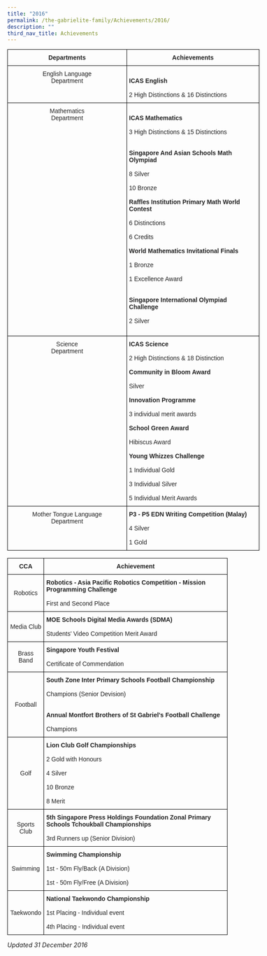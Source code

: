```yaml
---
title: "2016"
permalink: /the-gabrielite-family/Achievements/2016/
description: ""
third_nav_title: Achievements
---
```

<style type="text/css">
.tg  {border-collapse:collapse;border-spacing:0;margin:0px auto;}
.tg td{border-color:black;border-style:solid;border-width:1px;font-family:Arial, sans-serif;font-size:14px;
  overflow:hidden;padding:10px 5px;word-break:normal;}
.tg th{border-color:black;border-style:solid;border-width:1px;font-family:Arial, sans-serif;font-size:14px;
  font-weight:normal;overflow:hidden;padding:10px 5px;word-break:normal;}
.tg .tg-e2p0{color:#222;font-weight:bold;text-align:center;vertical-align:middle}
.tg .tg-s2rg{color:#222;font-weight:bold;text-align:center;vertical-align:top}
.tg .tg-vo25{color:#222;text-align:center;vertical-align:top}
.tg .tg-brl1{color:#222;text-align:left;vertical-align:top}
</style>
<table class="tg" style="undefined;table-layout: fixed; width: 577px">
<colgroup>
<col style="width: 273px">
<col style="width: 304px">
</colgroup>
<tbody>
  <tr>
    <td class="tg-s2rg"><span style="color:#222;background-color:transparent">Departments</span></td>
    <td class="tg-e2p0"><span style="color:#222;background-color:transparent">Achievements</span></td>
  </tr>
  <tr>
    <td class="tg-vo25">English Language <br>Department<br></td>
    <td class="tg-brl1"><br><span style="font-weight:bold">ICAS English</span><br><br>2 High Distinctions &amp; 16 Distinctions<br></td>
  </tr>
  <tr>
    <td class="tg-vo25">Mathematics <br>Department<br></td>
    <td class="tg-brl1"><br><span style="font-weight:bold">ICAS Mathematics </span><br><br>3 High Distinctions &amp; 15 Distinctions  <br><br><br><span style="font-weight:bold">Singapore And Asian Schools Math Olympiad   </span><br><br>8 Silver <br><br>10 Bronze   <br><br><span style="font-weight:bold">Raffles Institution Primary Math World Contest </span><br><br>6 Distinctions <br><br>6 Credits    <br><br><span style="font-weight:bold">World Mathematics Invitational Finals </span><br><br>1 Bronze <br><br>1 Excellence Award    <br><br><br><span style="font-weight:bold">Singapore International Olympiad Challenge </span><br><br>2 Silver<br><br></td>
  </tr>
  <tr>
    <td class="tg-vo25">Science <br>Department </td>
    <td class="tg-brl1"><span style="font-weight:bold">ICAS Science</span><br><br>2 High Distinctions &amp; 18 Distinction<br><br><span style="font-weight:bold">Community in Bloom Award</span><br><br>Silver<br><br><span style="font-weight:bold">Innovation Programme</span><br><br>3 individual merit awards<br><br><span style="font-weight:bold">School Green Award</span><br><br>Hibiscus Award<br><br><span style="font-weight:bold">Young Whizzes Challenge</span><br><br>1 Individual Gold <br><br>3 Individual Silver<br><br>5 Individual Merit Awards <br></td>
  </tr>
  <tr>
    <td class="tg-vo25">Mother Tongue Language <br>Department </td>
    <td class="tg-brl1"><span style="font-weight:bold">P3 - P5 EDN Writing Competition (Malay)</span><br><br>4 Silver<br><br>1 Gold </td>
  </tr>
</tbody>
</table>

<br>

<style type="text/css">
.tg  {border-collapse:collapse;border-spacing:0;margin:0px auto;}
.tg td{border-color:black;border-style:solid;border-width:1px;font-family:Arial, sans-serif;font-size:14px;
  overflow:hidden;padding:10px 5px;word-break:normal;}
.tg th{border-color:black;border-style:solid;border-width:1px;font-family:Arial, sans-serif;font-size:14px;
  font-weight:normal;overflow:hidden;padding:10px 5px;word-break:normal;}
.tg .tg-vl7p{color:#222;text-align:left;vertical-align:middle}
.tg .tg-rlkj{color:#222;text-align:center;vertical-align:middle}
.tg .tg-s2rg{color:#222;font-weight:bold;text-align:center;vertical-align:top}
.tg .tg-v41i{color:#222;font-weight:bold;text-align:left;vertical-align:top}
</style>
<table class="tg">
<tbody>
  <tr>
    <td class="tg-s2rg">CCA</td>
    <td class="tg-s2rg">Achievement </td>
  </tr>
  <tr>
    <td class="tg-rlkj"><span style="color:#222;background-color:transparent">Robotics</span></td>
    <td class="tg-v41i">Robotics - Asia Pacific Robotics Competition - Mission Programming Challenge<br><br><span style="font-weight:normal">First and Second Place</span><br></td>
  </tr>
  <tr>
    <td class="tg-rlkj"><span style="color:#222;background-color:transparent">Media Club</span></td>
    <td class="tg-v41i">MOE Schools Digital Media Awards (SDMA)<br><br><span style="font-weight:normal">Students' Video Competition Merit Award</span></td>
  </tr>
  <tr>
    <td class="tg-rlkj"><span style="color:#222;background-color:transparent">Brass Band </span></td>
    <td class="tg-vl7p"><span style="font-weight:bold">Singapore Youth Festival</span><br><br>Certificate of Commendation</td>
  </tr>
  <tr>
    <td class="tg-rlkj"><span style="color:#222;background-color:transparent"> Football</span></td>
    <td class="tg-vl7p"><span style="font-weight:bold;color:#222;background-color:transparent"> </span><span style="font-weight:bold">South Zone Inter Primary Schools Football Championship</span><br><br>Champions (Senior Devision)<br><br><br><span style="font-weight:bold">Annual Montfort Brothers of St Gabriel's Football Challenge</span><br><br>Champions<br></td>
  </tr>
  <tr>
    <td class="tg-rlkj"><span style="color:#222;background-color:transparent">Golf</span></td>
    <td class="tg-vl7p"><span style="font-weight:bold">Lion Club Golf Championships</span><br><br>2 Gold with Honours<br><br>4 Silver<br><br>10 Bronze<br><br>8 Merit</td>
  </tr>
  <tr>
    <td class="tg-rlkj"><span style="color:#222;background-color:transparent"> Sports Club</span></td>
    <td class="tg-v41i">5th Singapore Press Holdings Foundation Zonal Primary Schools Tchoukball Championships<br><br><span style="font-weight:normal">3rd Runners up (Senior Division)</span></td>
  </tr>
  <tr>
    <td class="tg-rlkj"><span style="color:#222;background-color:transparent"> Swimming</span></td>
    <td class="tg-vl7p"><span style="font-weight:bold">Swimming Championship</span><br><br>1st - 50m Fly/Back (A Division)<br><br>1st - 50m Fly/Free (A Division) <br></td>
  </tr>
  <tr>
    <td class="tg-rlkj"><span style="color:#222;background-color:transparent"> Taekwondo</span></td>
		<td class="tg-vl7p"><span style="font-weight:bold">National Taekwondo Championship</span><br><br>1st Placing - Individual event<br><br>4th Placing - Individual event<br></td>
  </tr>
</tbody>
</table>

*Updated 31 December 2016*
